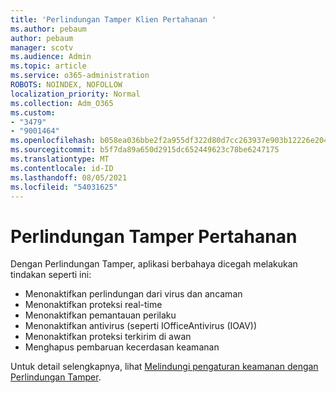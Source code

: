 ```yaml
---
title: 'Perlindungan Tamper Klien Pertahanan '
ms.author: pebaum
author: pebaum
manager: scotv
ms.audience: Admin
ms.topic: article
ms.service: o365-administration
ROBOTS: NOINDEX, NOFOLLOW
localization_priority: Normal
ms.collection: Adm_O365
ms.custom:
- "3479"
- "9001464"
ms.openlocfilehash: b058ea036bbe2f2a955df322d80d7cc263937e903b12226e204b24432035f06e
ms.sourcegitcommit: b5f7da89a650d2915dc652449623c78be6247175
ms.translationtype: MT
ms.contentlocale: id-ID
ms.lasthandoff: 08/05/2021
ms.locfileid: "54031625"
---
```

# <a name="defender-tamper-protection"></a>Perlindungan Tamper Pertahanan 

Dengan Perlindungan Tamper, aplikasi berbahaya dicegah melakukan tindakan seperti ini:

- Menonaktifkan perlindungan dari virus dan ancaman
- Menonaktifkan proteksi real-time
- Menonaktifkan pemantauan perilaku
- Menonaktifkan antivirus (seperti IOfficeAntivirus (IOAV))
- Menonaktifkan proteksi terkirim di awan
- Menghapus pembaruan kecerdasan keamanan

Untuk detail selengkapnya, lihat [Melindungi pengaturan keamanan dengan Perlindungan Tamper](https://docs.microsoft.com/windows/security/threat-protection/windows-defender-antivirus/prevent-changes-to-security-settings-with-tamper-protection).